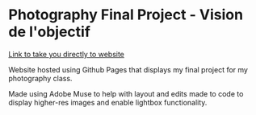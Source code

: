 # Photography Final Project - Vision de l'objectif

[Link to take you directly to website](https://nathanblaise.github.io/)

Website hosted using Github Pages that displays my final project for my photography class.

Made using Adobe Muse to help with layout and edits made to code to display higher-res images and enable lightbox functionality.

